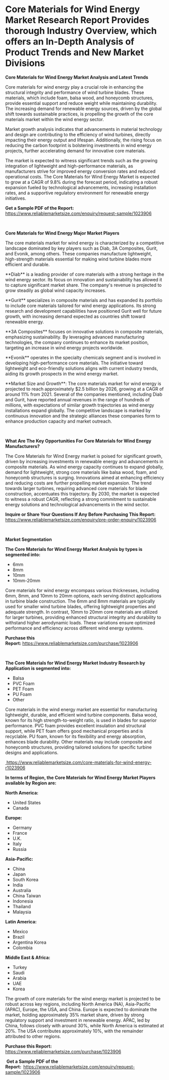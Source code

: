 <p><h1>Core Materials for Wind Energy Market Research Report Provides thorough Industry Overview, which offers an In-Depth Analysis of Product Trends and New Market Divisions</h1></p><p><strong>Core Materials for Wind Energy Market Analysis and Latest Trends</strong></p>
<p><p>Core materials for wind energy play a crucial role in enhancing the structural integrity and performance of wind turbine blades. These materials, which include foam, balsa wood, and honeycomb structures, provide essential support and reduce weight while maintaining durability. The increasing demand for renewable energy sources, driven by the global shift towards sustainable practices, is propelling the growth of the core materials market within the wind energy sector.</p><p>Market growth analysis indicates that advancements in material technology and design are contributing to the efficiency of wind turbines, directly impacting their energy output and lifespan. Additionally, the rising focus on reducing the carbon footprint is bolstering investments in wind energy projects, further accelerating demand for innovative core materials. </p><p>The market is expected to witness significant trends such as the growing integration of lightweight and high-performance materials, as manufacturers strive for improved energy conversion rates and reduced operational costs. The Core Materials for Wind Energy Market is expected to grow at a CAGR of 9.8% during the forecast period, indicating a robust expansion fueled by technological advancements, increasing installation rates, and a supportive regulatory environment for renewable energy initiatives.</p></p>
<p><strong>Get a Sample PDF of the Report:&nbsp;</strong> <a href="https://www.reliablemarketsize.com/enquiry/request-sample/1023906?utm_campaign=3529&utm_medium=2&utm_source=Github&utm_content=ia&utm_term=18042025&utm_id=core-materials-for-wind-energy">https://www.reliablemarketsize.com/enquiry/request-sample/1023906</a></p>
<p>&nbsp;</p>
<p><strong>Core Materials for Wind Energy Major Market Players</strong></p>
<p><p>The core materials market for wind energy is characterized by a competitive landscape dominated by key players such as Diab, 3A Composites, Gurit, and Evonik, among others. These companies manufacture lightweight, high-strength materials essential for making wind turbine blades more efficient and durable.</p><p>**Diab** is a leading provider of core materials with a strong heritage in the wind energy sector. Its focus on innovation and sustainability has allowed it to capture significant market share. The company's revenue is projected to grow steadily as global wind capacity increases.</p><p>**Gurit** specializes in composite materials and has expanded its portfolio to include core materials tailored for wind energy applications. Its strong research and development capabilities have positioned Gurit well for future growth, with increasing demand expected as countries shift toward renewable energy.</p><p>**3A Composites** focuses on innovative solutions in composite materials, emphasizing sustainability. By leveraging advanced manufacturing technologies, the company continues to enhance its market position, targeting an increase in wind energy projects worldwide.</p><p>**Evonik** operates in the specialty chemicals segment and is involved in developing high-performance core materials. The initiative toward lightweight and eco-friendly solutions aligns with current industry trends, aiding its growth prospects in the wind energy market.</p><p>**Market Size and Growth**: The core materials market for wind energy is projected to reach approximately $2.5 billion by 2026, growing at a CAGR of around 11% from 2021. Several of the companies mentioned, including Diab and Gurit, have reported annual revenues in the range of hundreds of millions, with expectations of similar growth trajectories as wind energy installations expand globally. The competitive landscape is marked by continuous innovation and the strategic alliances these companies form to enhance production capacity and market outreach.</p></p>
<p>&nbsp;</p>
<p><strong>What Are The Key Opportunities For Core Materials for Wind Energy Manufacturers?</strong></p>
<p><p>The Core Materials for Wind Energy market is poised for significant growth, driven by increasing investments in renewable energy and advancements in composite materials. As wind energy capacity continues to expand globally, demand for lightweight, strong core materials like balsa wood, foam, and honeycomb structures is surging. Innovations aimed at enhancing efficiency and reducing costs are further propelling market expansion. The trend towards larger turbines, requiring advanced core materials for blade construction, accentuates this trajectory. By 2030, the market is expected to witness a robust CAGR, reflecting a strong commitment to sustainable energy solutions and technological advancements in the wind sector.</p></p>
<p><strong>Inquire or Share Your Questions If Any Before Purchasing This Report:</strong> <a href="https://www.reliablemarketsize.com/enquiry/pre-order-enquiry/1023906?utm_campaign=3529&utm_medium=2&utm_source=Github&utm_content=ia&utm_term=18042025&utm_id=core-materials-for-wind-energy">https://www.reliablemarketsize.com/enquiry/pre-order-enquiry/1023906</a></p>
<p>&nbsp;</p>
<p><strong>Market Segmentation</strong></p>
<p><strong>The Core Materials for Wind Energy Market Analysis by types is segmented into:</strong></p>
<p><ul><li>6mm</li><li>8mm</li><li>10mm</li><li>10mm-20mm</li></ul></p>
<p><p>Core materials for wind energy encompass various thicknesses, including 6mm, 8mm, and 10mm to 20mm options, each serving distinct applications in turbine blade construction. The 6mm and 8mm materials are typically used for smaller wind turbine blades, offering lightweight properties and adequate strength. In contrast, 10mm to 20mm core materials are utilized for larger turbines, providing enhanced structural integrity and durability to withstand higher aerodynamic loads. These variations ensure optimized performance and efficiency across different wind energy systems.</p></p>
<p><strong>Purchase this Report:&nbsp;</strong><a href="https://www.reliablemarketsize.com/purchase/1023906?utm_campaign=3529&utm_medium=2&utm_source=Github&utm_content=ia&utm_term=18042025&utm_id=core-materials-for-wind-energy">https://www.reliablemarketsize.com/purchase/1023906</a></p>
<p>&nbsp;</p>
<p><strong>The Core Materials for Wind Energy Market Industry Research by Application is segmented into:</strong></p>
<p><ul><li>Balsa</li><li>PVC Foam</li><li>PET Foam</li><li>PU Foam</li><li>Other</li></ul></p>
<p><p>Core materials in the wind energy market are essential for manufacturing lightweight, durable, and efficient wind turbine components. Balsa wood, known for its high strength-to-weight ratio, is used in blades for superior performance. PVC foam provides excellent insulation and structural support, while PET foam offers good mechanical properties and is recyclable. PU foam, known for its flexibility and energy absorption, enhances blade durability. Other materials may include composite and honeycomb structures, providing tailored solutions for specific turbine designs and applications.</p></p>
<p><a href="https://www.reliablemarketsize.com/core-materials-for-wind-energy-r1023906?utm_campaign=3529&utm_medium=2&utm_source=Github&utm_content=ia&utm_term=18042025&utm_id=core-materials-for-wind-energy">&nbsp;https://www.reliablemarketsize.com/core-materials-for-wind-energy-r1023906</a></p>
<p><strong>In terms of Region, the Core Materials for Wind Energy Market Players available by Region are:</strong></p>
<p>
    <p> <strong> North America: </strong>
        <ul>
            <li>United States</li>
            <li>Canada</li>
        </ul>
        </p> 
    <p> <strong> Europe: </strong>
        <ul>
            <li>Germany</li>
            <li>France</li>
            <li>U.K.</li>
            <li>Italy</li>
            <li>Russia</li>
        </ul>
        </p> 
    <p> <strong> Asia-Pacific: </strong>
        <ul>
            <li>China</li>
            <li>Japan</li>
            <li>South Korea</li>
            <li>India</li>
            <li>Australia</li>
            <li>China Taiwan</li>
            <li>Indonesia</li>
            <li>Thailand</li>
            <li>Malaysia</li>
        </ul>
        </p> 
    <p> <strong> Latin America: </strong>
        <ul>
            <li>Mexico</li>
            <li>Brazil</li>
            <li>Argentina Korea</li>
            <li>Colombia</li>
        </ul>
        </p> 
    <p> <strong> Middle East & Africa: </strong>
        <ul>
            <li>Turkey</li>
            <li>Saudi</li>
            <li>Arabia</li>
            <li>UAE</li>
            <li>Korea</li>
        </ul>
    </p>
    </p>
<p><p>The growth of core materials for the wind energy market is projected to be robust across key regions, including North America (NA), Asia-Pacific (APAC), Europe, the USA, and China. Europe is expected to dominate the market, holding approximately 35% market share, driven by strong regulatory support and investment in renewable energy. APAC, led by China, follows closely with around 30%, while North America is estimated at 20%. The USA contributes approximately 10%, with the remainder attributed to other regions.</p></p>
<p><strong>Purchase this Report: </strong><a href="https://www.reliablemarketsize.com/purchase/1023906?utm_campaign=3529&utm_medium=2&utm_source=Github&utm_content=ia&utm_term=18042025&utm_id=core-materials-for-wind-energy">https://www.reliablemarketsize.com/purchase/1023906</a></p>
<p>&nbsp;<strong>Get a Sample PDF of the Report:&nbsp;&nbsp;</strong><a href="https://www.reliablemarketsize.com/enquiry/request-sample/1023906?utm_campaign=3529&utm_medium=2&utm_source=Github&utm_content=ia&utm_term=18042025&utm_id=core-materials-for-wind-energy">https://www.reliablemarketsize.com/enquiry/request-sample/1023906</a></p>
<p><strong></strong></p>
<p><p></p><p></p><p></p></p>